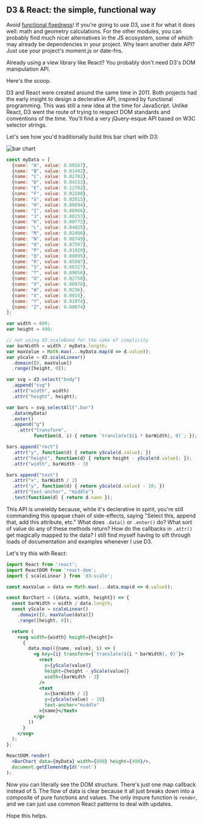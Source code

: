 ## D3 & React: the simple, functional way


Avoid [functional fixedness](https://en.wikipedia.org/wiki/Functional_fixedness)! If you're going to use D3, use it for what it does well: math and geometry calculations. For the other modules, you can probably find much nicer alternatives in the JS ecosystem, some of which may already be dependencies in your project. Why learn another date API? Just use your project's moment.js or date-fns.

Already using a view library like React? You probably don't need D3's DOM manipulation API.

Here's the scoop.

D3 and React were created around the same time in 2011. Both projects had the early insight to design a declerative API, inspired by functional programming. This was still a new idea at the time for JavaScript. Unlike React, D3 went the route of trying to respect DOM standards and conventions of the time. You'll find a very jQuery-esque API based on W3C selector strings.

Let's see how you'd traditionally build this bar chart with D3:

![bar chart](https://dpren.github.io/posts/bar-chart.png "bar chart")

```javascript
const myData = [
  {name: "A", value: 0.08167},
  {name: "B", value: 0.01492},
  {name: "C", value: 0.02782},
  {name: "D", value: 0.04253},
  {name: "E", value: 0.12702},
  {name: "F", value: 0.02288},
  {name: "G", value: 0.02015},
  {name: "H", value: 0.06094},
  {name: "I", value: 0.06966},
  {name: "J", value: 0.00153},
  {name: "K", value: 0.00772},
  {name: "L", value: 0.04025},
  {name: "M", value: 0.02406},
  {name: "N", value: 0.06749},
  {name: "O", value: 0.07507},
  {name: "P", value: 0.01929},
  {name: "Q", value: 0.00095},
  {name: "R", value: 0.05987},
  {name: "S", value: 0.06327},
  {name: "T", value: 0.09056},
  {name: "U", value: 0.02758},
  {name: "V", value: 0.00978},
  {name: "W", value: 0.0236},
  {name: "X", value: 0.0015},
  {name: "Y", value: 0.01974},
  {name: "Z", value: 0.00074}
];
```

```javascript
var width = 800;
var height = 400;

// not using d3.scaleBand for the sake of simplicity
var barWidth = width / myData.length;
var maxValue = Math.max(...myData.map(d => d.value));
var yScale = d3.scaleLinear()
  .domain([0, maxValue])
  .range([height, 0]);

var svg = d3.select("body")
  .append("svg")
  .attr("width", width)
  .attr("height", height);

var bars = svg.selectAll(".bar")
  .data(myData)
  .enter()
  .append("g")
    .attr("transform", 
          function(d, i) { return `translate(${i * barWidth}, 0)`; });

bars.append("rect")
  .attr("y", function(d) { return yScale(d.value); })
  .attr("height", function(d) { return height - yScale(d.value); });
  .attr("width", barWidth - 3)

bars.append("text")
  .attr("x", barWidth / 2)
  .attr("y", function(d) { return yScale(d.value) - 10; })
  .attr("text-anchor", "middle")
  .text(function(d) { return d.name });
```


This API is unwieldy because, while it's declerative in spirit, you're still commanding this opaque chain of side-effects, saying "Select this, append that, add this attribute, etc." What does `.data()` or `.enter()` do?  What sort of value do any of these methods return? How do the callbacks in `.attr()` get magically mapped to the data? I still find myself having to sift through loads of documentation and examples whenever I use D3.


Let's try this with React:


```jsx
import React from 'react';
import ReactDOM from 'react-dom';
import { scaleLinear } from 'd3-scale';

const maxValue = data => Math.max(...data.map(d => d.value));

const BarChart = ({data, width, height}) => {
  const barWidth = width / data.length;
  const yScale = scaleLinear()
    .domain([0, maxValue(data)])
    .range([height, 0]);

  return (
    <svg width={width} height={height}>
      {
        data.map(({name, value}, i) => (
          <g key={i} transform={`translate(${i * barWidth}, 0)`}>
            <rect 
              y={yScale(value)} 
              height={height - yScale(value)} 
              width={barWidth - 3}
            />
            <text 
              x={barWidth / 2} 
              y={yScale(value) - 10} 
              text-anchor="middle"
            >{name}</text>
          </g>
        ))
      }      
    </svg>
  );
};

ReactDOM.render(
  <BarChart data={myData} width={800} height={400}/>, 
  document.getElementById('root')
);
```

Now you can literally see the DOM structure. There's just one map callback instead of 5. The flow of data is clear because it all just breaks down into a composite of pure functions and values. The only impure function is `render`, and we can just use common React patterns to deal with updates.

Hope this helps.
